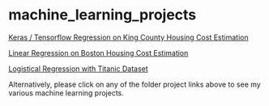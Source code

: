 # machine_learning_projects

[Keras / Tensorflow Regression on King County Housing Cost Estimation](https://github.com/williammcintosh/machine_learning_projects/blob/main/Keras_Tensorflow_Regression/Keras_TF_Regression.ipynb)

[Linear Regression on Boston Housing Cost Estimation](https://github.com/williammcintosh/machine_learning_projects/blob/main/Linear_Regression/Linear_Regression_Boston_Housing.ipynb)

[Logistical Regression with Titanic Dataset](https://github.com/williammcintosh/machine_learning_projects/blob/main/Logistical_Regression/Logistical_Regression_Multi_class.ipynb)

Alternatively, please click on any of the folder project links above to see my various machine learning projects.
